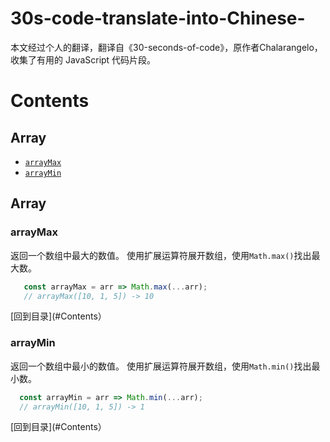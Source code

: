 # 30s-code-translate-into-Chinese-
本文经过个人的翻译，翻译自《30-seconds-of-code》，原作者Chalarangelo，收集了有用的 JavaScript 代码片段。


# Contents
## Array
* [`arrayMax`](#arrayMax)
* [`arrayMin`](#arrayMin)

## Array

### arrayMax

返回一个数组中最大的数值。
使用扩展运算符展开数组，使用`Math.max()`找出最大数。
```js
   const arrayMax = arr => Math.max(...arr);
   // arrayMax([10, 1, 5]) -> 10
```

[回到目录](#Contents）

### arrayMin

返回一个数组中最小的数值。
使用扩展运算符展开数组，使用`Math.min()`找出最小数。
```js
  const arrayMin = arr => Math.min(...arr);
  // arrayMin([10, 1, 5]) -> 1
```

[回到目录](#Contents）
